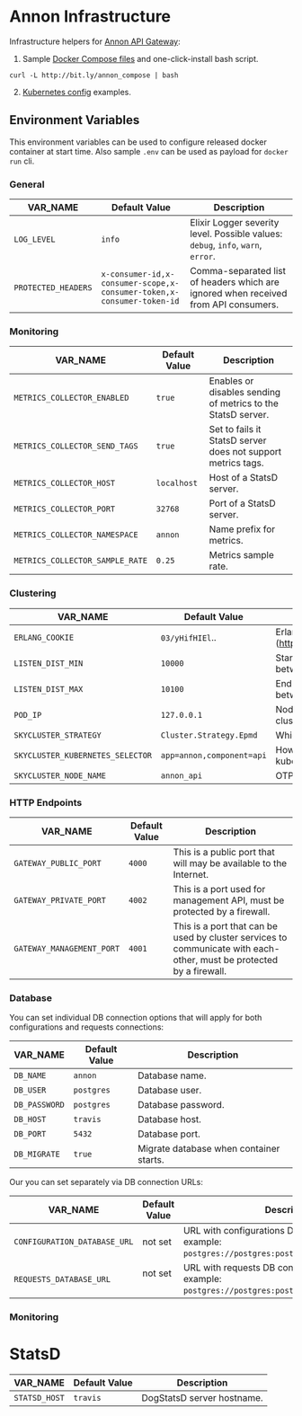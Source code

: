 # Annon Infrastructure

Infrastructure helpers for [Annon API Gateway](http://docs.annon.apiary.io/):

1. Sample [Docker Compose files](/docker-compose) and one-click-install bash script.

  `curl -L http://bit.ly/annon_compose | bash`

2. [Kubernetes config](/kubernetes) examples.

## Environment Variables

This environment variables can be used to configure released docker container at start time.
Also sample `.env` can be used as payload for `docker run` cli.

### General

| VAR_NAME      | Default Value           | Description |
| ------------- | ----------------------- | ----------- |
| `LOG_LEVEL`   | `info` | Elixir Logger severity level. Possible values: `debug`, `info`, `warn`, `error`. |
| `PROTECTED_HEADERS` | `x-consumer-id,x-consumer-scope,x-consumer-token,x-consumer-token-id` | Comma-separated list of headers which are ignored when received from API consumers. |

### Monitoring

| VAR_NAME                        | Default Value | Description |
| ------------------------------- | ------------- | ----------- |
| `METRICS_COLLECTOR_ENABLED`     | `true`        | Enables or disables sending of metrics to the StatsD server. |
| `METRICS_COLLECTOR_SEND_TAGS`   | `true`        | Set to fails it StatsD server does not support metrics tags. |
| `METRICS_COLLECTOR_HOST`        | `localhost`   | Host of a StatsD server. |
| `METRICS_COLLECTOR_PORT`        | `32768`       | Port of a StatsD server. |
| `METRICS_COLLECTOR_NAMESPACE`   | `annon`       | Name prefix for metrics. |
| `METRICS_COLLECTOR_SAMPLE_RATE` | `0.25`        | Metrics sample rate. |

### Clustering

| VAR_NAME          | Default Value           | Description |
| ----------------- | ----------------------- | ----------- |
| `ERLANG_COOKIE`   | `03/yHifHIEl`..         | Erlang [distribution cookie](http://erlang.org/doc/reference_manual/ |
| `LISTEN_DIST_MIN` | `10000`                 | Start of Erlang's port range to connect between nodes. |
| `LISTEN_DIST_MAX` | `10100`                 | End of Erlang's port range to connect between nodes. |
| `POD_IP`          | `127.0.0.1`             | Node IP address. (Should be correct for clustering to work.) |
| `SKYCLUSTER_STRATEGY`                 | `Cluster.Strategy.Epmd`   | Which strategy to use? |
| `SKYCLUSTER_KUBERNETES_SELECTOR`      | `app=annon,component=api` | How to select gateway pods in kubernetes |
| `SKYCLUSTER_NODE_NAME` | `annon_api`                 | OTP application name. |

### HTTP Endpoints

| VAR_NAME                  | Default Value | Description |
| ------------------------- | ------------- | ----------- |
| `GATEWAY_PUBLIC_PORT`     | `4000`        | This is a public port that will may be available to the Internet. |
| `GATEWAY_PRIVATE_PORT`    | `4002`        | This is a port used for management API, must be protected by a firewall. |
| `GATEWAY_MANAGEMENT_PORT` | `4001`        | This is a port that can be used by cluster services to communicate with each-other, must be protected by a firewall. |

### Database

You can set individual DB connection options that will apply for both configurations and requests connections:

| VAR_NAME      | Default Value | Description |
| ------------- | ------------- | ----------- |
| `DB_NAME`     | `annon`       | Database name. |
| `DB_USER`     | `postgres`    | Database user. |
| `DB_PASSWORD` | `postgres`    | Database password. |
| `DB_HOST`     | `travis`      | Database host. |
| `DB_PORT`     | `5432`        | Database port. |
| `DB_MIGRATE`  | `true`        | Migrate database when container starts. |

Our you can set separately via DB connection URLs:

| VAR_NAME                     | Default Value | Description |
| ---------------------------- | ------------- | ----------- |
| `CONFIGURATION_DATABASE_URL` | not set       | URL with configurations DB connection settings, example: `postgres://postgres:postgres@travis:5432/annon`. |
| `REQUESTS_DATABASE_URL`      | not set       | URL with requests DB connection settings, example: `postgres://postgres:postgres@travis:5432/annon`. |

### Monitoring

# StatsD
| VAR_NAME      | Default Value | Description |
| ------------- | ------------- | ----------- |
| `STATSD_HOST` | `travis`      | DogStatsD server hostname. |
